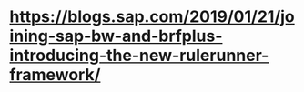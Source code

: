 # https://blogs.sap.com/2019/01/21/joining-sap-bw-and-brfplus-introducing-the-new-rulerunner-framework/

